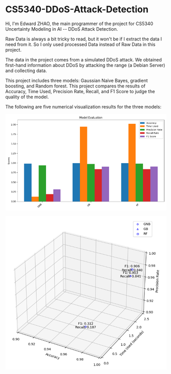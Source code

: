 # CS5340-DDoS-Attack-Detection
Hi, I'm Edward ZHAO, the main programmer of the project for CS5340 Uncertainty Modeling in AI -- DDoS Attack Detection.

Raw Data is always a bit tricky to read, but it won't be if I extract the data I need from it. So I only used processed Data instead of Raw Data in this project.

The data in the project comes from a simulated DDoS attack. We obtained first-hand information about DDoS by attacking the range (a Debian Server) and collecting data.

This project includes three models: Gaussian Naive Bayes, gradient boosting, and Random forest. This project compares the results of Accuracy, Time Used, Precision Rate, Recall, and F1 Score to judge the quality of the model.

The following are five numerical visualization results for the three models:

![2D](https://github.com/Edward-EH-Holmes/CS5340-DDoS-Attack-Detection/blob/main/Image/Figure_2.png "2D")

![3D](https://github.com/Edward-EH-Holmes/CS5340-DDoS-Attack-Detection/blob/main/Image/Figure_3.png "3D")
